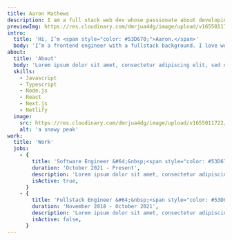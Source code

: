 ```yaml
---
title: Aaron Mathews
description: I am a full stack web dev whose passionate about developing simple, interactive applications.
previewImg: https://res.cloudinary.com/dmrjua4dg/image/upload/v1655011722/Adventure%20Blog/dirty-harrys-peak/mountain-1.jpg
intro:
  title: 'Hi, I’m <span style="color: #53D670;">Aaron.</span>'
  body: 'I’m a frontend engineer with a fullstack background. I love working on business applications and building fun web experiences for customers. Currently I’m working on expanding the outdoor experiences platform at <span style="color: #53D670;">REI Co-op</span>.'
about:
  title: 'About'
  body: 'Lorem ipsum dolor sit amet, consectetur adipiscing elit, sed do eiusmod tempor incididunt ut labore et dolore magna aliqua. Id eu nisl nunc mi. Volutpat maecenas volutpat blandit aliquam etiam erat velit.<br><br>Interdum velit euismod in pellentesque massa placerat duis ultricies lacus. At elementum eu facilisis sed. Feugiat in ante metus dictum at tempor. Phasellus vestibulum lorem sed risus ultricies tristique nulla aliquet.<br><br>Vitae sapien pellentesque habitant morbi tristique senectus. Amet consectetur adipiscing elit duis tristique sollicitudin nibh sit. Libero id faucibus nisl tincidunt eget nullam non nisi.<br><br>Sed faucibus turpis in eu mi bibendum neque egestas. Libero nunc consequat interdum varius.<br><br>Sit amet dictum sit amet justo donec enim diam vulputate.'
  skills:
    - Javascript
    - Typescript
    - Node.js
    - React
    - Next.js
    - Netlify
  image:
    src: https://res.cloudinary.com/dmrjua4dg/image/upload/v1655011722/Adventure%20Blog/dirty-harrys-peak/mountain-1.jpg
    alt: 'a snowy peak'
work:
  title: 'Work'
  jobs:
    - {
        title: 'Software Engineer &#64;&nbsp;<span style="color: #53D670;">REI Co-op</span>',
        duration: 'October 2021 - Present',
        description: 'Lorem ipsum dolor sit amet, consectetur adipiscing elit. Donec egestas, diam id iaculis congue, eros quam pulvinar orci, vel imperdiet est enim a enim. Sed id consectetur massa. Aenean et semper nisi. Cras nisi elit, accumsan nec interdum aliquam, dapibus in dolor. Sed nisi dolor, ultrices non nunc ut, aliquet volutpat arcu. Donec et arcu mattis, dapibus ligula a, blandit nisl. Cras imperdiet est ac commodo faucibus.',
        isActive: true,
      }
    - {
        title: 'Fullstack Engineer &#64;&nbsp;<span style="color: #53D670;">Costco</span>',
        duration: 'November 2018 - October 2021',
        description: 'Lorem ipsum dolor sit amet, consectetur adipiscing elit. Donec egestas, diam id iaculis congue, eros quam pulvinar orci, vel imperdiet est enim a enim. Sed id consectetur massa. Aenean et semper nisi. Cras nisi elit, accumsan nec interdum aliquam, dapibus in dolor. Sed nisi dolor, ultrices non nunc ut, aliquet volutpat arcu. Donec et arcu mattis, dapibus ligula a, blandit nisl. Cras imperdiet est ac commodo faucibus.',
        isActive: false,
      }
---
```

